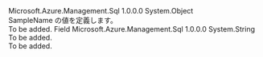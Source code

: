 <Type Name="SampleName" FullName="Microsoft.Azure.Management.Sql.Models.SampleName">
  <TypeSignature Language="C#" Value="public static class SampleName" />
  <TypeSignature Language="ILAsm" Value=".class public auto ansi abstract sealed beforefieldinit SampleName extends System.Object" />
  <TypeSignature Language="DocId" Value="T:Microsoft.Azure.Management.Sql.Models.SampleName" />
  <TypeSignature Language="VB.NET" Value="Public Class SampleName" />
  <TypeSignature Language="F#" Value="type SampleName = class" />
  <AssemblyInfo>
    <AssemblyName>Microsoft.Azure.Management.Sql</AssemblyName>
    <AssemblyVersion>1.0.0.0</AssemblyVersion>
  </AssemblyInfo>
  <Base>
    <BaseTypeName>System.Object</BaseTypeName>
  </Base>
  <Interfaces />
  <Docs>
    <summary>
            SampleName の値を定義します。
            </summary>
    <remarks>To be added.</remarks>
  </Docs>
  <Members>
    <Member MemberName="AdventureWorksLT">
      <MemberSignature Language="C#" Value="public const string AdventureWorksLT;" />
      <MemberSignature Language="ILAsm" Value=".field public static literal string AdventureWorksLT" />
      <MemberSignature Language="DocId" Value="F:Microsoft.Azure.Management.Sql.Models.SampleName.AdventureWorksLT" />
      <MemberSignature Language="VB.NET" Value="Public Const AdventureWorksLT As String " />
      <MemberSignature Language="F#" Value="val mutable AdventureWorksLT : string" Usage="Microsoft.Azure.Management.Sql.Models.SampleName.AdventureWorksLT" />
      <MemberType>Field</MemberType>
      <AssemblyInfo>
        <AssemblyName>Microsoft.Azure.Management.Sql</AssemblyName>
        <AssemblyVersion>1.0.0.0</AssemblyVersion>
      </AssemblyInfo>
      <ReturnValue>
        <ReturnType>System.String</ReturnType>
      </ReturnValue>
      <Docs>
        <summary>To be added.</summary>
        <remarks>To be added.</remarks>
      </Docs>
    </Member>
  </Members>
</Type>